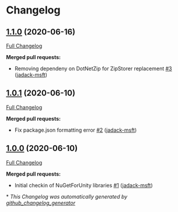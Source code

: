 # Changelog

## [1.1.0](https://github.com/jadack-msft/NuGetForUnity-Package/tree/1.1.0) (2020-06-16)

[Full Changelog](https://github.com/jadack-msft/NuGetForUnity-Package/compare/1.0.1...1.1.0)

**Merged pull requests:**

- Removing dependeny on DotNetZip for ZipStorer replacement [\#3](https://github.com/jadack-msft/NuGetForUnity-Package/pull/3) ([jadack-msft](https://github.com/jadack-msft))

## [1.0.1](https://github.com/jadack-msft/NuGetForUnity-Package/tree/1.0.1) (2020-06-10)

[Full Changelog](https://github.com/jadack-msft/NuGetForUnity-Package/compare/1.0.0...1.0.1)

**Merged pull requests:**

- Fix package.json formatting error [\#2](https://github.com/jadack-msft/NuGetForUnity-Package/pull/2) ([jadack-msft](https://github.com/jadack-msft))

## [1.0.0](https://github.com/jadack-msft/NuGetForUnity-Package/tree/1.0.0) (2020-06-10)

[Full Changelog](https://github.com/jadack-msft/NuGetForUnity-Package/compare/0b9b436e0415fd4f58eb6d769f41410f247373be...1.0.0)

**Merged pull requests:**

- Initial checkin of NuGetForUnity libraries [\#1](https://github.com/jadack-msft/NuGetForUnity-Package/pull/1) ([jadack-msft](https://github.com/jadack-msft))



\* *This Changelog was automatically generated by [github_changelog_generator](https://github.com/github-changelog-generator/github-changelog-generator)*

